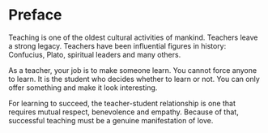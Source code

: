 # Preface

Teaching is one of the oldest cultural activities of mankind. Teachers leave a strong legacy. Teachers have been influential figures in history: Confucius, Plato, spiritual leaders and many others.

As a teacher, your job is to make someone learn.
You cannot force anyone to learn. It is the student who decides whether to learn or not. You can only offer something and make it look interesting.

For learning to succeed, the teacher-student relationship is one that requires mutual respect, benevolence and empathy. Because of that, successful teaching must be a genuine manifestation of love.
